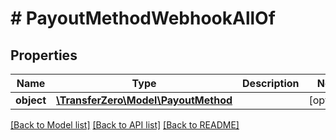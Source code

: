 # # PayoutMethodWebhookAllOf

## Properties

Name | Type | Description | Notes
------------ | ------------- | ------------- | -------------
**object** | [**\TransferZero\Model\PayoutMethod**](PayoutMethod.md) |  | [optional] 

[[Back to Model list]](../../README.md#documentation-for-models) [[Back to API list]](../../README.md#documentation-for-api-endpoints) [[Back to README]](../../README.md)


